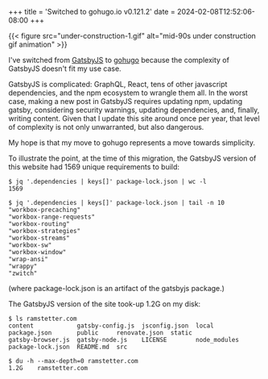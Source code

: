 +++
title = 'Switched to gohugo.io v0.121.2'
date = 2024-02-08T12:52:06-08:00
+++

{{< figure src="under-construction-1.gif" alt="mid-90s under construction gif animation" >}}

I've switched from [GatsbyJS](https://gatsbyjs.com) to [gohugo](https://gohugo.io) because the complexity of GatsbyJS doesn't fit my use case.

GatsbyJS is complicated: GraphQL, React, tens of other javascript dependencies, and the npm ecosystem to wrangle them all. In the worst case, making a new post in GatsbyJS requires updating npm, updating gatsby, considering security warnings, updating dependencies, and, finally, writing content. Given that I update this site around once per year, that level of complexity is not only unwarranted, but also dangerous.

My hope is that my move to gohugo represents a move towards simplicity.

To illustrate the point, at the time of this migration, the GatsbyJS version of this website had 1569 unique requirements to build:
```
$ jq '.dependencies | keys[]' package-lock.json | wc -l
1569

$ jq '.dependencies | keys[]' package-lock.json | tail -n 10
"workbox-precaching"
"workbox-range-requests"
"workbox-routing"
"workbox-strategies"
"workbox-streams"
"workbox-sw"
"workbox-window"
"wrap-ansi"
"wrappy"
"zwitch"
```
(where package-lock.json is an artifact of the gatsbyjs package.)

The GatsbyJS version of the site took-up 1.2G on my disk:
```
$ ls ramstetter.com
content            gatsby-config.js  jsconfig.json  local         package.json       public     renovate.json  static
gatsby-browser.js  gatsby-node.js    LICENSE        node_modules  package-lock.json  README.md  src

$ du -h --max-depth=0 ramstetter.com
1.2G    ramstetter.com
```
